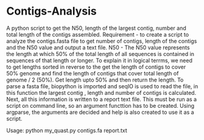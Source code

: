 # Contigs-Analysis
A python script to get the N50, length of the largest contig, number and total length of the contigs assembled.
Requirement - to create a script to analyze the contigs.fasta file to get number of contigs, length of the contigs and the N50 value and output a text file.
N50 - The N50 value represents the length at which 50% of the total length of all sequences is contained in sequences of that length or longer.
To explain it in logical terrms, we need to get lengths sorted in reverse to the get the length of contigs to cover 50% genome and find the length of contigs that cover total length of genome / 2 (50%). Get length upto 50% and then return the length.
To parse a fasta file, biopython is imported and seqIO is used to read the file, in this function the largest contig , length and number of contigs is calculated.
Next, all this information is written to a report text file.
This must be run as a script on command line, so an argument functtion has to be created.
Using argparse, the arguments are decided and help is also created to use it as a script.




Usage:
python my_quast.py contigs.fa report.txt
